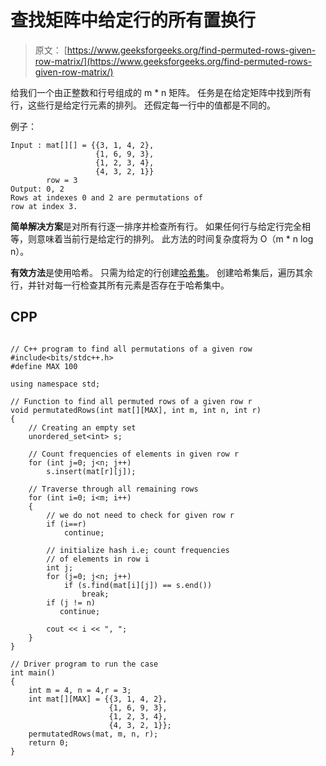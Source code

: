 # 查找矩阵中给定行的所有置换行

> 原文： [https://www.geeksforgeeks.org/find-permuted-rows-given-row-matrix/](https://www.geeksforgeeks.org/find-permuted-rows-given-row-matrix/)

给我们一个由正整数和行号组成的 m * n 矩阵。 任务是在给定矩阵中找到所有行，这些行是给定行元素的排列。 还假定每一行中的值都是不同的。

例子：

```
Input : mat[][] = {{3, 1, 4, 2}, 
                   {1, 6, 9, 3},
                   {1, 2, 3, 4},
                   {4, 3, 2, 1}}
        row = 3    
Output: 0, 2
Rows at indexes 0 and 2 are permutations of
row at index 3.

```



**简单解决方案**是对所有行逐一排序并检查所有行。 如果任何行与给定行完全相等，则意味着当前行是给定行的排列。 此方法的时间复杂度将为 O（m * n log n）。

**有效方法**是使用哈希。 只需为给定的行创建[哈希集](https://www.geeksforgeeks.org/unorderd_set-stl-uses/)。 创建哈希集后，遍历其余行，并针对每一行检查其所有元素是否存在于哈希集中。

## CPP

```

// C++ program to find all permutations of a given row 
#include<bits/stdc++.h> 
#define MAX 100 

using namespace std; 

// Function to find all permuted rows of a given row r 
void permutatedRows(int mat[][MAX], int m, int n, int r) 
{ 
    // Creating an empty set 
    unordered_set<int> s; 

    // Count frequencies of elements in given row r 
    for (int j=0; j<n; j++) 
        s.insert(mat[r][j]); 

    // Traverse through all remaining rows 
    for (int i=0; i<m; i++) 
    { 
        // we do not need to check for given row r 
        if (i==r) 
            continue; 

        // initialize hash i.e; count frequencies 
        // of elements in row i 
        int j; 
        for (j=0; j<n; j++) 
            if (s.find(mat[i][j]) == s.end()) 
                break; 
        if (j != n) 
           continue; 

        cout << i << ", "; 
    } 
} 

// Driver program to run the case 
int main() 
{ 
    int m = 4, n = 4,r = 3; 
    int mat[][MAX] = {{3, 1, 4, 2}, 
                      {1, 6, 9, 3}, 
                      {1, 2, 3, 4}, 
                      {4, 3, 2, 1}}; 
    permutatedRows(mat, m, n, r); 
    return 0; 
} 

```